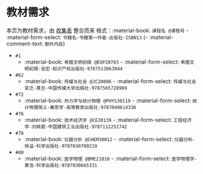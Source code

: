 # 教材需求

本页为教材需求，由 [收集表](https://forms.office.com/r/huSXS4xpuD) 整合而来
格式：:material-book: `课程名 @课程号` - :material-form-select: `书籍名-书籍第一作者-出版社-ISBN13` (- :material-comment-text: `额外内容`)

- `#1`
    - :material-book: `希腊文明初探 @EGP20703` - :material-form-select: `希腊文明初探-张宏-知识产权出版社-9787513063944`
- `#62`
    - :material-book: `传媒与社会 @JC20006` - :material-form-select: `传媒与社会变迁-黄旦-中国传媒大学出版社-9787565728969`
- `#72`
    - :material-book: `热力学与统计物理 @PHYS30119` - :material-form-select: `统计物理简义-秦思学-高等教育出版社-9787040614336`
- `#76`
    - :material-book: `技术经济学 @CE20139` - :material-form-select: `工程经济学-刘晓君-中国建筑工业出版社-9787112251742`
- `#78`
    - :material-book: `仪器分析 @CHEM30012` - :material-form-select: `仪器分析-徐溢-科学出版社-9787030709219`
- `#80`
    - :material-book: `医学物理 @BME21010` - :material-form-select: `医学物理学-黄浩-科学出版社-9787030665331`
